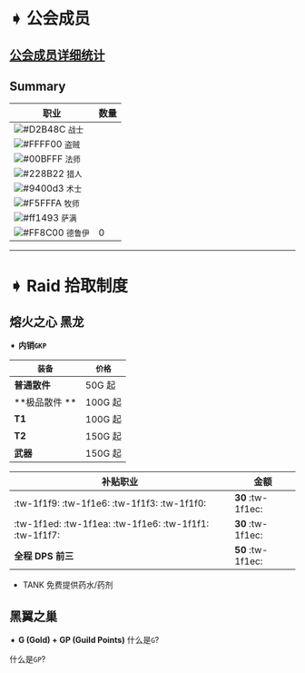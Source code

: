 # ➧ 公会成员
## [公会成员详细统计](https://github.com/Merryday-Hyjal/Guild-Info/projects/1 "公会成员详细统计")
## Summary
|  职业 |  数量 |
| ------------ | ------------ |
| ![#D2B48C](https://placehold.it/15/D2B48C/000000?text=+) `战士`  |   |
| ![#FFFF00](https://placehold.it/15/FFFF00/000000?text=+) `盗贼`  |   |
| ![#00BFFF](https://placehold.it/15/00BFFF/000000?text=+) `法师`  |   |
| ![#228B22](https://placehold.it/15/228B22/000000?text=+) `猎人`  |   |
| ![#9400d3](https://placehold.it/15/9400d3/000000?text=+) `术士`  |   |
| ![#F5FFFA](https://placehold.it/15/F5FFFA/000000?text=+) `牧师`  |   |
| ![#ff1493](https://placehold.it/15/ff1493/000000?text=+) `萨满`  |   |
| ![#FF8C00](https://placehold.it/15/FF8C00/000000?text=+) `德鲁伊`  |  0 |

------------

# ➧ Raid 拾取制度

## 熔火之心 黑龙

➧ **内销`GKP`**

| `装备`  |  `价格` |
| ------------ | ------------ |
| **普通散件** | 50G 起|
| **极品散件 **| 100G 起|
| **T1**  | 100G 起|
| **T2**  | 150G 起|
| **武器** | 150G 起|

| 补贴职业  | 金额  |
| ------------ | ------------ |
| :tw-1f1f9: :tw-1f1e6: :tw-1f1f3: :tw-1f1f0:  | **30** :tw-1f1ec:  |
| :tw-1f1ed: :tw-1f1ea: :tw-1f1e6: :tw-1f1f1: :tw-1f1f7:  | **30**  :tw-1f1ec: |
| **全程** **DPS 前三**  | **50**  :tw-1f1ec: |


- TANK 免费提供药水/药剂




## 黑翼之巢

➧ **G (Gold) + GP (Guild Points)**
什么是`G`?

什么是`GP`?

